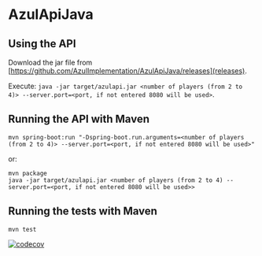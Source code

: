 # AzulApiJava

## Using the API

Download the jar file from [https://github.com/AzulImplementation/AzulApiJava/releases](releases).

Execute: `java -jar target/azulapi.jar <number of players (from 2 to 4)> --server.port=<port, if not entered 8080 will be used>`.

## Running the API with Maven

`mvn spring-boot:run "-Dspring-boot.run.arguments=<number of players (from 2 to 4)> --server.port=<port, if not entered 8080 will be used>"`

or:

```
mvn package
java -jar target/azulapi.jar <number of players (from 2 to 4) --server.port=<port, if not entered 8080 will be used>>
```

## Running the tests with Maven

```mvn test```

[![codecov](https://codecov.io/gh/AzulImplementation/AzulApiJava/branch/main/graph/badge.svg)](https://codecov.io/gh/AzulImplementation/AzulApiJava)
